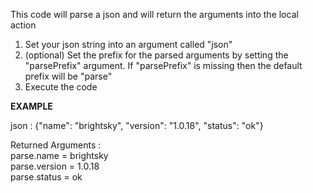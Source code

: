 This code will parse a json and will return the arguments into the local action

1. Set your json string into an argument called "json"
2. (optional) Set the prefix for the parsed arguments by setting the "parsePrefix" argument. If "parsePrefix" is missing then the default prefix will be "parse"
3. Execute the code

**EXAMPLE**

json : {"name": "brightsky", "version": "1.0.18", "status": "ok"}

Returned Arguments : <br />
parse.name = brightsky <br />
parse.version = 1.0.18 <br />
parse.status = ok <br />

